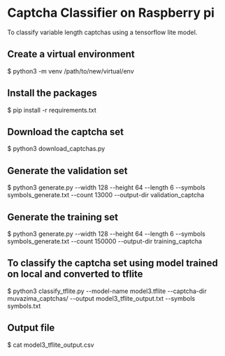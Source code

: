 # Captcha Classifier on Raspberry pi
To classify variable length captchas using a tensorflow lite model.

## Create a virtual environment
 $ python3 -m venv /path/to/new/virtual/env

## Install the packages
 $ pip install -r requirements.txt

## Download the captcha set
 $ python3 download_captchas.py

## Generate the validation set
 $ python3 generate.py --width 128 --height 64 --length 6 --symbols symbols_generate.txt --count 13000 --output-dir validation_captcha

## Generate the training set
  $ python3 generate.py --width 128 --height 64 --length 6 --symbols symbols_generate.txt --count 150000 --output-dir training_captcha

## To classify the captcha set using model trained on local and converted to tflite

  $ python3 classify_tflite.py --model-name model3.tflite --captcha-dir muvazima_captchas/ --output model3_tflite_output.txt --symbols symbols.txt

 ## Output file
  $ cat model3_tflite_output.csv


